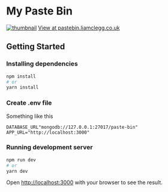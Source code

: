 # My Paste Bin

[![thumbnail](https://i.imgur.com/E7hzBHu.png)](https://pastebin.liamclegg.co.uk/)
[View at pastebin.liamclegg.co.uk](https://pastebin.liamclegg.co.uk/)

## Getting Started


### Installing dependencies

```bash
npm install 
# or
yarn install
```

### Create .env file

Something like this

```env
DATABASE_URL"mongodb://127.0.0.1:27017/paste-bin"
APP_URL="http://localhost:3000"
```

### Running development server

```bash
npm run dev
# or
yarn dev
```

Open [http://localhost:3000](http://localhost:3000) with your browser to see the result.
